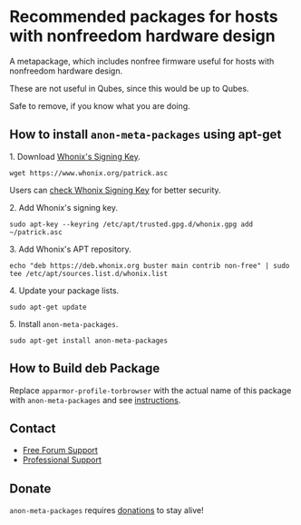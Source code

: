 # Recommended packages for hosts with nonfreedom hardware design #

A metapackage, which includes nonfree firmware useful for hosts with
nonfreedom hardware design.

These are not useful in Qubes, since this would be up to Qubes.

Safe to remove, if you know what you are doing.
## How to install `anon-meta-packages` using apt-get ##

1\. Download [Whonix's Signing Key]().

```
wget https://www.whonix.org/patrick.asc
```

Users can [check Whonix Signing Key](https://www.whonix.org/wiki/Whonix_Signing_Key) for better security.

2\. Add Whonix's signing key.

```
sudo apt-key --keyring /etc/apt/trusted.gpg.d/whonix.gpg add ~/patrick.asc
```

3\. Add Whonix's APT repository.

```
echo "deb https://deb.whonix.org buster main contrib non-free" | sudo tee /etc/apt/sources.list.d/whonix.list
```

4\. Update your package lists.

```
sudo apt-get update
```

5\. Install `anon-meta-packages`.

```
sudo apt-get install anon-meta-packages
```

## How to Build deb Package ##

Replace `apparmor-profile-torbrowser` with the actual name of this package with `anon-meta-packages` and see [instructions](https://www.whonix.org/wiki/Dev/Build_Documentation/apparmor-profile-torbrowser).

## Contact ##

* [Free Forum Support](https://forums.whonix.org)
* [Professional Support](https://www.whonix.org/wiki/Professional_Support)

## Donate ##

`anon-meta-packages` requires [donations](https://www.whonix.org/wiki/Donate) to stay alive!
